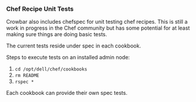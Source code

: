 ### Chef Recipe Unit Tests

Crowbar also includes chefspec for unit testing chef recipes.  This is still a work in progress in the Chef community but has some potential for at least making sure things are doing basic tests.

The current tests reside under spec in each cookbook.

Steps to execute tests on an installed admin node:

1. `cd /opt/dell/chef/cookbooks`
1. `rm README`
1. `rspec *`

Each cookbook can provide their own spec tests.


